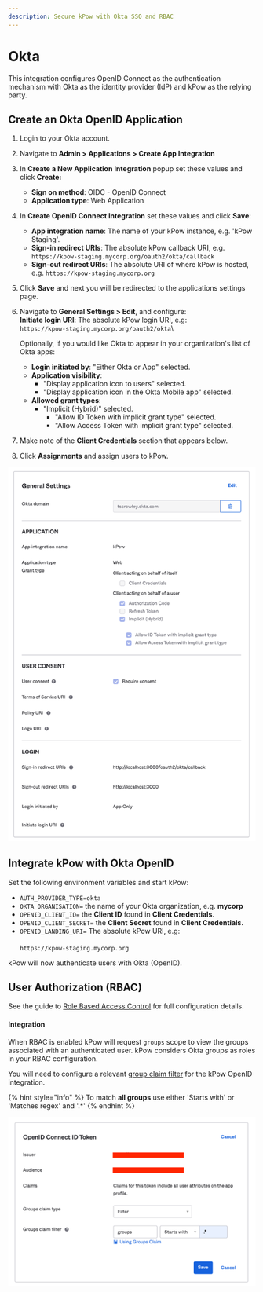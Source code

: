 ```yaml
---
description: Secure kPow with Okta SSO and RBAC
---
```


# Okta

This integration configures OpenID Connect as the authentication mechanism with Okta as the identity provider (IdP) and kPow as the relying party.

## Create an Okta OpenID Application

1. Login to your Okta account.
2. Navigate to **Admin > Applications > Create App Integration**
3. In **Create a New Application Integration** popup set these values and click **Create:**
   * **Sign on method**: OIDC - OpenID Connect
   * **Application type**: Web Application
4. In **Create OpenID Connect Integration** set these values and click **Save**:
   * **App integration name**: The name of your kPow instance, e.g. 'kPow Staging'.
   * **Sign-in redirect URIs**: The absolute kPow callback URI, e.g. \
     `https://kpow-staging.mycorp.org/oauth2/okta/callback`
   * **Sign-out redirect URIs**: The absolute URI of where kPow is hosted, e.g. `https://kpow-staging.mycorp.org`
5. Click **Save** and next you will be redirected to the applications settings page.
6.  Navigate to **General Settings > Edit**, and configure:\
    **Initiate login URI**: The absolute kPow login URI, e.g:\
    `https://kpow-staging.mycorp.org/oauth2/okta`\


    Optionally, if you would like Okta to appear in your organization's list of Okta apps:

    * **Login initiated by**: "Either Okta or App" selected.
    * **Application visibility**:
      * "Display application icon to users" selected.
      * "Display application icon in the Okta Mobile app" selected.
    * **Allowed grant types**:
      * "Implicit (Hybrid)" selected.
        * "Allow ID Token with implicit grant type" selected.
        * "Allow Access Token with implicit grant type" selected.
7. Make note of the **Client Credentials** section that appears below.
8. Click **Assignments** and assign users to kPow.

![Okta OpenID Connect application setup for kPow](<../../.gitbook/assets/Screen Shot 2021-07-23 at 3.15.45 pm.png>)



## Integrate kPow with Okta OpenID

Set the following environment variables and start kPow:

* `AUTH_PROVIDER_TYPE=okta`
* `OKTA_ORGANISATION=` the name of your Okta organization, e.g. **mycorp**
* `OPENID_CLIENT_ID=` the **Client ID** found in **Client Credentials**.
* `OPENID_CLIENT_SECRET=` the **Client Secret** found in **Client Credentials.**
* `OPENID_LANDING_URI=` The absolute kPow URI, e.g:\
  \
  `https://kpow-staging.mycorp.org`

kPow will now authenticate users with Okta (OpenID).

## User Authorization (RBAC)

See the guide to [Role Based Access Control](../../authorization/role-based-access-control.md) for full configuration details.

#### Integration

When RBAC is enabled kPow will request `groups` scope to view the groups associated with an authenticated user. kPow considers Okta groups as roles in your RBAC configuration.

You will need to configure a relevant [group claim filter](https://developer.okta.com/docs/guides/customize-tokens-groups-claim/overview/) for the kPow OpenID integration.

{% hint style="info" %}
To match **all groups** use either 'Starts with' or 'Matches regex' and '.\*'
{% endhint %}

![](<../../.gitbook/assets/Screen Shot 2021-07-23 at 3.20.29 pm.png>)
